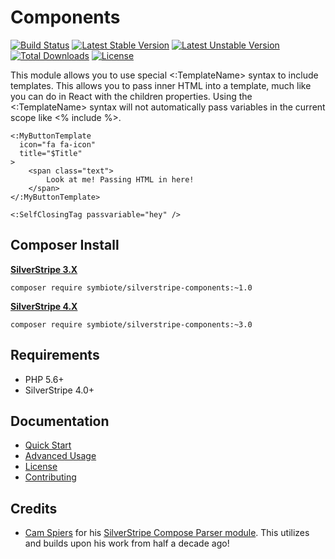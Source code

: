 # Components

[![Build Status](https://travis-ci.org/symbiote/silverstripe-components.svg?branch=master)](https://travis-ci.org/symbiote/silverstripe-components)
[![Latest Stable Version](https://poser.pugx.org/symbiote/silverstripe-components/version.svg)](https://github.com/symbiote/silverstripe-components/releases)
[![Latest Unstable Version](https://poser.pugx.org/symbiote/silverstripe-components/v/unstable.svg)](https://packagist.org/packages/symbiote/silverstripe-components)
[![Total Downloads](https://poser.pugx.org/symbiote/silverstripe-components/downloads.svg)](https://packagist.org/packages/symbiote/silverstripe-components)
[![License](https://poser.pugx.org/symbiote/silverstripe-components/license.svg)](https://github.com/symbiote/silverstripe-components/blob/master/LICENSE.md)

This module allows you to use special <:TemplateName> syntax to include templates. This allows you to pass inner HTML into a template, much like you can do in React with the children properties. Using the <:TemplateName> syntax will not automatically pass variables in the current scope like <% include %>.

```
<:MyButtonTemplate 
  icon="fa fa-icon"
  title="$Title"
>
    <span class="text">
        Look at me! Passing HTML in here!
    </span>
</:MyButtonTemplate>
```

```
<:SelfClosingTag passvariable="hey" />
```

## Composer Install

**[SilverStripe 3.X](https://github.com/symbiote/silverstripe-components/tree/1)**
```
composer require symbiote/silverstripe-components:~1.0
```

**[SilverStripe 4.X](https://github.com/symbiote/silverstripe-components/tree/master)**
```
composer require symbiote/silverstripe-components:~3.0
```

## Requirements

* PHP 5.6+
* SilverStripe 4.0+

## Documentation

* [Quick Start](docs/en/quick-start.md)
* [Advanced Usage](docs/en/advanced-usage.md)
* [License](LICENSE.md)
* [Contributing](CONTRIBUTING.md)

## Credits

* [Cam Spiers](https://github.com/camspiers) for his [SilverStripe Compose Parser module](https://github.com/heyday/silverstripe-composeparser/). This utilizes and builds upon his work from half a decade ago!

